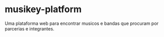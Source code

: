 # musikey-platform

Uma plataforma web para encontrar musicos e bandas que procuram por parcerias e integrantes.
